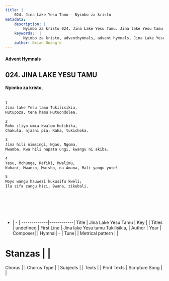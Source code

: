 ```yaml
---
title: |
    024. Jina Lake Yesu Tamu - Nyimbo za kristo
metadata:
    description: |
        Nyimbo za kristo 024. Jina Lake Yesu Tamu. Jina lake Yesu tamu Tukilisikia, Hutupoza, tena hamu Hutuondolea,  
    keywords:  |
        Nyimbo za kristo, adventhymnals, advent hymnals, Jina Lake Yesu Tamu, Jina lake Yesu tamu Tukilisikia,. 
    author: Brian Onang'o
---
```


#### Advent Hymnals
## 024. JINA LAKE YESU TAMU
####  Nyimbo za kristo,

```txt

1
Jina lake Yesu tamu Tukilisikia,
Hutupoza, tena hamu Hutuondolea,

2
Roho iliyo umia kwalom hutibika,
Chakula, njaani pia; Raha, tukichoka.

3
Jina hili nimsingi, Ngao, Ngoma,
Mwamba, Kwa hili napata ungi, kwangu ni akiba.

4
Yesu, Mchunga, Rafiki, Mwalimu,
Kuhani, Mwanzo, Mwisho, na Amana, Mali yangu yote!

5
Moyo wangu hauwezi kukusifu kweli;
Ila sifa zangu hizi, Bwana, zikubali.








```

- |   -  |
-------------|------------|
Title | Jina Lake Yesu Tamu |
Key |  |
Titles | undefined |
First Line | Jina lake Yesu tamu Tukilisikia, |
Author | 
Year | 
Composer| |
Hymnal|  - |
Tune|  |
Metrical pattern | |
# Stanzas |  |
Chorus |  |
Chorus Type |  |
Subjects | |
Texts |  |
Print Texts | 
Scripture Song |  |
    
